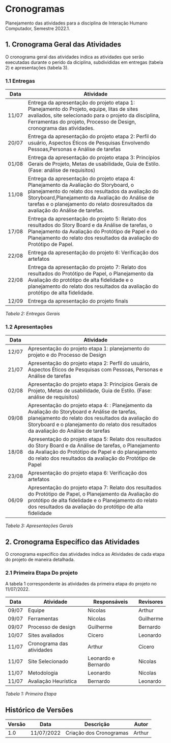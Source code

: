 # Cronogramas

Planejamento das atividades para a disciplina de Interação Humano Computador, Semestre 2022.1.

## 1. Cronograma Geral das Atividades

O cronograma geral das atividades indica as atividades que serão executadas durante o perido da diciplina, subdivididas em entregas (tabela 2) e apresentações (tabela 3).

### 1.1 Entregas

| Data  | Atividade                                                                                                                                                                                 |
| ----- | ----------------------------------------------------------------------------------------------------------------------------------------------------------------------------------------- |
| 11/07 | Entrega da apresentação do projeto etapa 1: Planejamento do Projeto, equipe, litas de sites avaliados, site selecionado para o projeto da disciplina, Ferramentas do projeto, Processo de Design, cronograma das atividades. |
| 20/07 | Entrega da apresentação do projeto etapa 2: Perfil do usuário, Aspectos Éticos de Pesquisas Envolvendo Pessoas,Personas e Análise de tarefas  |
| 01/08 | Entrega da apresentação do projeto etapa 3: Princípios Gerais de Projeto, Metas de usabilidade, Guia de Estilo. (Fase: análise de requisitos)  |
| 11/08 | Entrega da apresentação do projeto etapa 4: Planejamento da Avaliação do Storyboard, o planejamento do relato dos resultados da avaliação do Storyboard,Planejamento da Avaliação do Análise de tarefas e o planejamento do relato dosresultados da avaliação do Análise de tarefas.  |
| 17/08 | Entrega da apresentação do projeto 5: Relato dos resultados do Story Board e da Análise de tarefas, o Planejamento da Avaliação do Protótipo de Papel e do Planejamento do relato dos resultados da avaliação do Protótipo de Papel.  |
| 22/08 | Entrega da apresentação do projeto 6: Verificação dos artefatos |
| 22/08 | Entrega da apresentação do projeto 7: Relato dos resultados do Protótipo de Papel, o Planejamento da Avaliação do protótipo de alta fidelidade e o planejamento do relato dos resultados da avaliação do protótipo de alta fidelidade. |
| 12/09 | Entrega da apresentação do projeto finals |

_Tabela 2: Entregas Gerais_


### 1.2 Apresentações
| Data  | Atividade                                                                                                                                                                                 |
| ----- | ----------------------------------------------------------------------------------------------------------------------------------------------------------------------------------------- |
| 12/07 | Apresentação do projeto etapa 1: planejamento do projeto e do Processo de Design |
| 21/07 | Apresentação do projeto etapa 2: Perfil do usuário, Aspectos Éticos de Pesquisas com Pessoas, Personas e Análise de tarefas |
| 02/08 | Apresentação do projeto etapa 3: Princípios Gerais de Projeto, Metas de usabilidade, Guia de Estilo. (Fase: análise de requisitos) |
| 09/08 |Apresentação do projeto etapa 4: : Planejamento da Avaliação do Storyboard e Análise de tarefas, planejamento do relato dos resultados da avaliação do Storyboard e o planejamento do relato dos resultados da avaliação do Análise de tarefas |
| 18/08 | Apresentação do projeto etapa 5: Relato dos resultados do Story Board e da Análise de tarefas, o Planejamento da Avaliação do Protótipo de Papel e do planejamento do relato dos resultados da avaliação do Protótipo de Papel |
| 23/08 | Apresentação do projeto etapa 6: Verificação dos artefatos |
| 06/09 | Apresentação do projeto etapa 7: Relato dos resultados do Protótipo de Papel, o Planejamento da Avaliação do protótipo de alta fidelidade e o Planejamento do relato dos resultados da avaliação do protótipo de alta fidelidade |

_Tabela 3: Apresentações Gerais_

## 2. Cronograma Específico das Atividades

O cronograma especifíco das atividades indica as Atividades de cada etapa do projeto de maneira detalhada.

### 2.1 Primeira Etapa Do projeto

A tabela 1 correspondente às atividades da primeira etapa do projeto no 11/07/2022.

| Data  | Atividade                                               | Responsáveis             | Revisores         |
| ----- | ------------------------------------------------------- | ------------------------ | ----------------- |
| 09/07 | Equipe        |   Nicolas                  | Arthur             |
| 09/07 | Ferramentas           | Nicolas                    | Guilherme             |
| 09/07 | Processo de design            | Guilherme                    | Bernardo             |
| 10/07 | Sites avaliados           | Cicero                    | Leonardo             |
| 11/07 | Cronograma das atividades           | Arthur                    | Cicero             |
| 11/07 | Site Selecionado            | Leonardo e Bernardo                 | Nicolas             |
| 11/07 | Metodologia         | Leonardo                | Nicolas             | 
| 11/07 | Avaliação Heurística         | Bernardo                | Leonardo             |

_Tabela 1: Primeira Etapa_

## Histórico de Versões

| Versão | Data       | Descrição                   | Autor             |
| ------ | ---------- | --------------------------- | ----------------- |
| 1.0    | 11/07/2022 | Criação dos Cronogramas     | Arthur            | 
